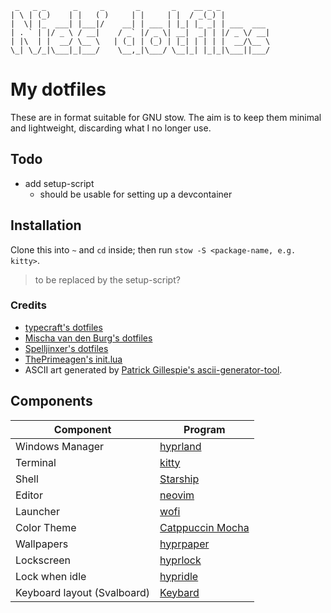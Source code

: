 ```
 _   _ _      _     _       _       _    __ _ _           
| \ | (_)    | |   ( )     | |     | |  / _(_) |          
|  \| |_  ___| |___|/    __| | ___ | |_| |_ _| | ___  ___ 
| . ` | |/ _ \ / __|    / _` |/ _ \| __|  _| | |/ _ \/ __|
| |\  | |  __/ \__ \   | (_| | (_) | |_| | | | |  __/\__ \
\_| \_/_|\___|_|___/    \__,_|\___/ \__|_| |_|_|\___||___/
```
# My dotfiles
These are in format suitable for GNU stow. The aim is to keep them minimal and lightweight, discarding what I no longer use.   
## Todo
- add setup-script
  - should be usable for setting up a devcontainer 
## Installation
Clone this into `~` and `cd` inside; then run `stow -S <package-name, e.g. kitty>`. 
> to be replaced by the setup-script?

### Credits
- [typecraft's dotfiles](https://github.com/typecraft-dev/dotfiles) 
- [Mischa van den Burg's dotfiles](https://github.com/mischavandenburg/dotfiles)
- [Spelljinxer's dotfiles](https://github.com/Spelljinxer/dotfiles)
- [ThePrimeagen's init.lua](https://github.com/ThePrimeagen/init.lua/)
- ASCII art generated by [Patrick Gillespie's ascii-generator-tool](https://patorjk.com/software/taag/#p=testall&f=Jazmine&t=.dotfiles).

## Components
| Component         | Program    |
|-------------------|------------|
| Windows Manager   | [hyprland](https://github.com/hyprwm/Hyprland)  |
| Terminal          | [kitty](https://github.com/kovidgoyal/kitty)        |
| Shell             | [Starship](https://starship.rs/) |
| Editor            | [neovim](https://github.com/neovim/neovim)      |
| Launcher          | [wofi](https://hg.sr.ht/~scoopta/wofi)        |
| Color Theme       | [Catppuccin Mocha](https://github.com/catppuccin/hyprland) |
| Wallpapers        | [hyprpaper](https://github.com/hyprwm/hyprpaper)
| Lockscreen        | [hyprlock](https://github.com/hyprwm/hyprlock)  |
| Lock when idle    | [hypridle](https://github.com/hyprwm/hypridle) |
| Keyboard layout (Svalboard) | [Keybard](https://github.com/svalboard/keybard) |



<!---
Unused titles in different ascii-fonts

```
 _ _  _       _      _    _        _    ___  _  _          
| \ |<_> ___ | | ___|/  _| | ___ _| |_ | | '<_>| | ___  ___
|   || |/ ._>| |<_-<   / . |/ . \ | |  | |- | || |/ ._><_-<
|_\_||_|\___.|_|/__/   \___|\___/ |_|  |_|  |_||_|\___./__/
```
```
       _       _    __ _ _           
    __| | ___ | |_ / _(_) | ___  ___ 
   / _` |/ _ \| __| |_| | |/ _ \/ __|
  | (_| | (_) | |_|  _| | |  __/\__ \
 (_)__,_|\___/ \__|_| |_|_|\___||___/
```

```                                    
       _       _    __ _ _           
      | |     | |  / _(_) |          
    __| | ___ | |_| |_ _| | ___  ___ 
   / _` |/ _ \| __|  _| | |/ _ \/ __|
  | (_| | (_) | |_| | | | |  __/\__ \
 (_)__,_|\___/ \__|_| |_|_|\___||___/
                                    
            

      _       _    __ _ _           
   __| | ___ | |_ / _(_) | ___  ___ 
  / _` |/ _ \| __| |_| | |/ _ \/ __|
 | (_| | (_) | |_|  _| | |  __/\__ \
(_)__,_|\___/ \__|_| |_|_|\___||___/
                                    

                               
     _     _   ___ _ _         
   _| |___| |_|  _|_| |___ ___ 
 _| . | . |  _|  _| | | -_|_ -|
|_|___|___|_| |_| |_|_|___|___|
                               
         __      __  _____ __         
    ____/ /___  / /_/ __(_) /__  _____
   / __  / __ \/ __/ /_/ / / _ \/ ___/
 _/ /_/ / /_/ / /_/ __/ / /  __(__  ) 
(_)__,_/\____/\__/_/ /_/_/\___/____/  
                                      

   

   ██████   ██████  ████████ ███████ ██ ██      ███████ ███████ 
   ██   ██ ██    ██    ██    ██      ██ ██      ██      ██      
   ██   ██ ██    ██    ██    █████   ██ ██      █████   ███████ 
   ██   ██ ██    ██    ██    ██      ██ ██      ██           ██ 
██ ██████   ██████     ██    ██      ██ ███████ ███████ ███████ 
                                                                
                                                                
  __   __  ___  ___         ___  __  
 |  \ /  \  |  |__  | |    |__  /__` 
.|__/ \__/  |  |    | |___ |___ .__/ 
                                                       
```
-->
